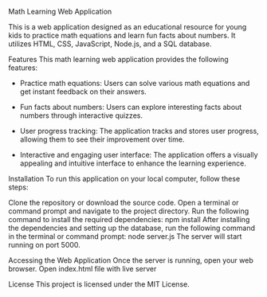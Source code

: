 Math Learning Web Application 

This is a web application designed as an educational resource for young kids to practice math equations and learn fun facts about numbers. It utilizes HTML, CSS, JavaScript, Node.js, and a SQL database.


Features
This math learning web application provides the following features:

- Practice math equations: Users can solve various math equations and get instant feedback on their answers.

- Fun facts about numbers: Users can explore interesting facts about numbers through interactive quizzes.

- User progress tracking: The application tracks and stores user progress, allowing them to see their improvement over time.

- Interactive and engaging user interface: The application offers a visually appealing and intuitive interface to enhance the learning experience.

Installation
To run this application on your local computer, follow these steps:

Clone the repository or download the source code.
Open a terminal or command prompt and navigate to the project directory.
Run the following command to install the required dependencies: npm install
After installing the dependencies and setting up the database, run the following command in the terminal or command prompt:
node server.js
The server will start running on port 5000.


Accessing the Web Application
Once the server is running, open your web browser.
Open index.html file with live server 

License
This project is licensed under the MIT License.



